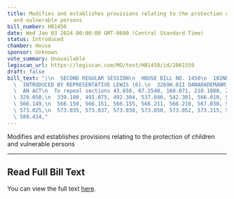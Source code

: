 ```yaml
---
title: Modifies and establishes provisions relating to the protection of children
  and vulnerable persons
bill_number: HB1450
date: Wed Jan 03 2024 00:00:00 GMT-0600 (Central Standard Time)
status: Introduced
chamber: House
sponsor: Unknown
vote_summary: Unavailable
legiscan_url: https://legiscan.com/MO/text/HB1450/id/2861559
draft: false
bill_text: "|\n  SECOND REGULAR SESSION\n  HOUSE BILL NO. 1450\n  102ND GENERAL ASSEMBLY\n\
  \  INTRODUCED BY REPRESENTATIVE LEWIS (6).\n  3269H.01I DANARADEMANMILLER,ChiefClerk\n\
  \  AN ACT\n  To repeal sections 43.656, 67.2540, 168.071, 210.1080, 210.1505, 324.012,\
  \ 329.050,\n  339.100, 491.075, 492.304, 537.046, 542.301, 566.010, 566.147, 566.148,\
  \ 566.149,\n  566.150, 566.151, 566.155, 566.211, 566.218, 567.030, 573.010, 573.023,\
  \ 573.025,\n  573.035, 573.037, 573.038, 573.050, 573.052, 573.215, 589.042, 589.400,\
  \ 589.414,"
---
```

Modifies and establishes provisions relating to the protection of children and vulnerable persons

---

## Read Full Bill Text

You can view the full text [here](https://legiscan.com/MO/text/HB1450/id/2861559).
